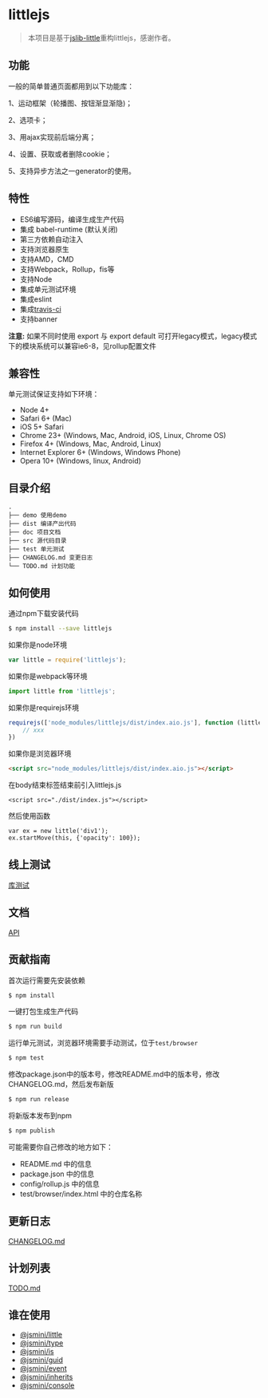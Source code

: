 # littlejs

>本项目是基于[jslib-little](https://github.com/yanhaijing/jslib-little)重构littlejs，感谢作者。

## 功能
一般的简单普通页面都用到以下功能库：

1、运动框架（轮播图、按钮渐显渐隐)；

2、选项卡；

3、用ajax实现前后端分离；

4、设置、获取或者删除cookie；

5、支持异步方法之一generator的使用。

## 特性

- ES6编写源码，编译生成生产代码
- 集成 babel-runtime (默认关闭)
- 第三方依赖自动注入
- 支持浏览器原生
- 支持AMD，CMD
- 支持Webpack，Rollup，fis等
- 支持Node
- 集成单元测试环境
- 集成eslint
- 集成[travis-ci](https://www.travis-ci.org/)
- 支持banner

**注意:** 如果不同时使用 export 与 export default 可打开legacy模式，legacy模式下的模块系统可以兼容ie6-8，见rollup配置文件

## 兼容性
单元测试保证支持如下环境：

- Node 4+
- Safari 6+ (Mac)
- iOS 5+ Safari
- Chrome 23+ (Windows, Mac, Android, iOS, Linux, Chrome OS)
- Firefox 4+ (Windows, Mac, Android, Linux)
- Internet Explorer 6+ (Windows, Windows Phone)
- Opera 10+ (Windows, linux, Android)

## 目录介绍

```
.
├── demo 使用demo
├── dist 编译产出代码
├── doc 项目文档
├── src 源代码目录
├── test 单元测试
├── CHANGELOG.md 变更日志
└── TODO.md 计划功能
```

## 如何使用
通过npm下载安装代码

```bash
$ npm install --save littlejs
```

如果你是node环境

```js
var little = require('littlejs');
```

如果你是webpack等环境

```js
import little from 'littlejs';
```

如果你是requirejs环境

```js
requirejs(['node_modules/littlejs/dist/index.aio.js'], function (little) {
    // xxx
})
```

如果你是浏览器环境

```html
<script src="node_modules/littlejs/dist/index.aio.js"></script>
```

在body结束标签结束前引入littlejs.js

```
<script src="./dist/index.js"></script>
```
然后使用函数
```
var ex = new little('div1');
ex.startMove(this, {'opacity': 100});
```
## 线上测试
[库测试](https://www.jomsou.cn/demo/index.html)

## 文档
[API](https://github.com/zenquan/littlejs/blob/master/doc/api.md)

## 贡献指南
首次运行需要先安装依赖

```bash
$ npm install
```

一键打包生成生产代码

```bash
$ npm run build
```

运行单元测试，浏览器环境需要手动测试，位于`test/browser`

```bash
$ npm test
```

修改package.json中的版本号，修改README.md中的版本号，修改CHANGELOG.md，然后发布新版

```bash
$ npm run release
```

将新版本发布到npm

```bash
$ npm publish
```

可能需要你自己修改的地方如下：

- README.md 中的信息
- package.json 中的信息
- config/rollup.js 中的信息
- test/browser/index.html 中的仓库名称

## 更新日志
[CHANGELOG.md](https://github.com/zenquan/littlejs/blob/master/CHANGELOG.md)

## 计划列表
[TODO.md](https://github.com/zenquan/littlejs/blob/master/TODO.md)

## 谁在使用

- [@jsmini/little](https://github.com/jsmini/little)
- [@jsmini/type](https://github.com/jsmini/type)
- [@jsmini/is](https://github.com/jsmini/is)
- [@jsmini/guid](https://github.com/jsmini/guid)
- [@jsmini/event](https://github.com/jsmini/event)
- [@jsmini/inherits](https://github.com/jsmini/inherits)
- [@jsmini/console](https://github.com/jsmini/console)

